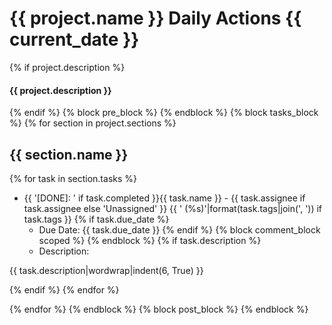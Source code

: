 # {{ project.name }} Daily Actions {{ current_date }}
{% if project.description %}
#### {{ project.description }}
{% endif %}
{% block pre_block %}
{% endblock %}
{% block tasks_block %}
{% for section in project.sections %}
## {{ section.name }}
{% for task in section.tasks %}
* {{ '[DONE]: ' if task.completed }}{{ task.name }} - {{ task.assignee if task.assignee else 'Unassigned' }} {{ ' (%s)'|format(task.tags|join(', ')) if task.tags }}
  {% if task.due_date %}
  * Due Date: {{ task.due_date }}
  {% endif %}
  {% block comment_block scoped %}
  {% endblock %}
  {% if task.description %}
  * Description:

{{ task.description|wordwrap|indent(6, True) }}

  {% endif %}
{% endfor %}

{% endfor %}
{% endblock %}
{% block post_block %}
{% endblock %}

